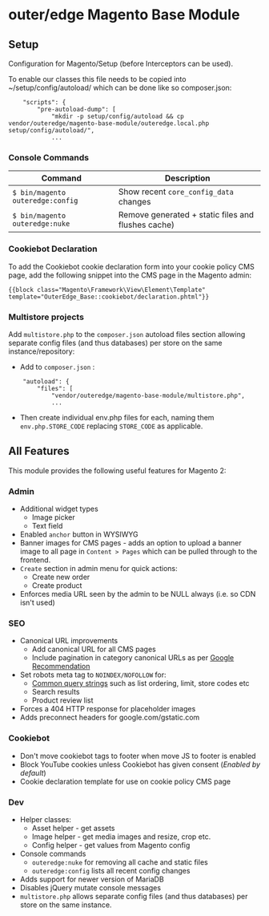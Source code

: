 outer/edge Magento Base Module
============================================

## Setup

Configuration for Magento/Setup (before Interceptors can be used).

To enable our classes this file needs to be copied into ~/setup/config/autoload/
which can be done like so composer.json:

```
    "scripts": {
        "pre-autoload-dump": [
            "mkdir -p setup/config/autoload && cp vendor/outeredge/magento-base-module/outeredge.local.php setup/config/autoload/",
            ...
```

### Console Commands

| Command | Description |
|---|---|
| `$ bin/magento outeredge:config` | Show recent `core_config_data` changes |
| `$ bin/magento outeredge:nuke`   | Remove generated + static files and flushes cache) |

### Cookiebot Declaration

To add the Cookiebot cookie declaration form into your cookie policy CMS page, add the following snippet into the CMS page in the Magento admin:

```
{{block class="Magento\Framework\View\Element\Template" template="OuterEdge_Base::cookiebot/declaration.phtml"}}
```

### Multistore projects

Add `multistore.php` to the `composer.json` autoload files section allowing separate config files (and thus databases) per store on the same instance/repository:

* Add to `composer.json` :
```
    "autoload": {
        "files": [
            "vendor/outeredge/magento-base-module/multistore.php",
            ...
```

* Then create individual env.php files for each, naming them `env.php.STORE_CODE` replacing `STORE_CODE` as applicable. 

## All Features

This module provides the following useful features for Magento 2:

### Admin

* Additional widget types
  - Image picker
  - Text field
* Enabled `anchor` button in WYSIWYG 
* Banner images for CMS pages - adds an option to upload a banner image to all page in `Content > Pages` which can be pulled through to the frontend.
* `Create` section in admin menu for quick actions:
  - Create new order
  - Create product
* Enforces media URL seen by the admin to be NULL always (i.e. so CDN isn't used)

### SEO

* Canonical URL improvements
  - Add canonical URL for all CMS pages
  - Include pagination in category canonical URLs as per [Google Recommendation](https://developers.google.com/search/docs/specialty/ecommerce/pagination-and-incremental-page-loading#use-urls-correctly)
* Set robots meta tag to `NOINDEX/NOFOLLOW` for:
  - [Common query strings](https://github.com/outeredge/magento-base-module/blob/master/Plugin/Robots.php#L10) such as list ordering, limit, store codes etc
  - Search results
  - Product review list
* Forces a 404 HTTP response for placeholder images
* Adds preconnect headers for google.com/gstatic.com

### Cookiebot

  - Don't move cookiebot tags to footer when move JS to footer is enabled
  - Block YouTube cookies unless Cookiebot has given consent (*Enabled by default*)
  - Cookie declaration template for use on cookie policy CMS page

### Dev

* Helper classes:
  - Asset helper - get assets
  - Image helper - get media images and resize, crop etc.
  - Config helper - get values from Magento config
* Console commands
  - `outeredge:nuke` for removing all cache and static files
  - `outeredge:config` lists all recent config changes
* Adds support for newer version of MariaDB
* Disables jQuery mutate console messages
* `multistore.php` allows separate config files (and thus databases) per store on the same instance.